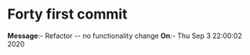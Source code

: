 # Forty first commit

**Message**:- Refactor -- no functionality change
**On**:- Thu Sep 3 22:00:02 2020

